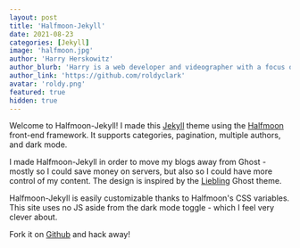 ```yaml
---
layout: post
title: 'Halfmoon-Jekyll'
date: 2021-08-23
categories: [Jekyll]
image: 'halfmoon.jpg'
author: 'Harry Herskowitz'
author_blurb: 'Harry is a web developer and videographer with a focus on using technology to empower local artists and communities'
author_link: 'https://github.com/roldyclark'
avatar: 'roldy.png'
featured: true
hidden: true
---
```


Welcome to Halfmoon-Jekyll! I made this [Jekyll](https://jekyllrb.com/) theme using the [Halfmoon](https://www.gethalfmoon.com/docs/introduction/) front-end framework. It supports categories, pagination, multiple authors, and dark mode.

I made Halfmoon-Jekyll in order to move my blogs away from Ghost - mostly so I could save money on servers, but also so I could have more control of my content. The design is inspired by the [Liebling](https://github.com/eddiesigner/liebling) Ghost theme.

Halfmoon-Jekyll is easily customizable thanks to Halfmoon's CSS variables. This site uses no JS aside from the dark mode toggle - which I feel very clever about.

Fork it on [Github](https://github.com/roldyclark/halfmoon-jekyll) and hack away!
